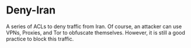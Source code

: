 # Deny-Iran
A series of ACLs to deny traffic from Iran. Of course, an attacker can use VPNs, Proxies, and Tor to obfuscate themselves. However, it is still a good practice to block this traffic.

